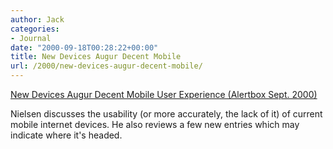 ```yaml
---
author: Jack
categories:
- Journal
date: "2000-09-18T00:28:22+00:00"
title: New Devices Augur Decent Mobile
url: /2000/new-devices-augur-decent-mobile/
---
```


[New Devices Augur Decent Mobile User Experience (Alertbox Sept. 2000)][1]

Nielsen discusses the usability (or more accurately, the lack of it) of current mobile internet devices. He also reviews a few new entries which may indicate where it's headed.

 [1]: http://www.useit.com/alertbox/20000917.html